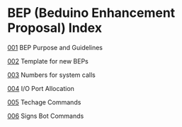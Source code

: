 # BEP (Beduino Enhancement Proposal) Index

[001](./bep-001_purpose.md) BEP Purpose and Guidelines

[002](./bep-002_template.md) Template for new BEPs

[003](./bep-003_sys_call.md) Numbers for system calls

[004](./bep-004_io_ports.md) I/O Port Allocation

[005](bep-005_ta_cmnd.md ) Techage Commands

[006](https://github.com/joe7575/signs_bot/blob/master/bep-006_sb_cmnd.md) Signs Bot Commands